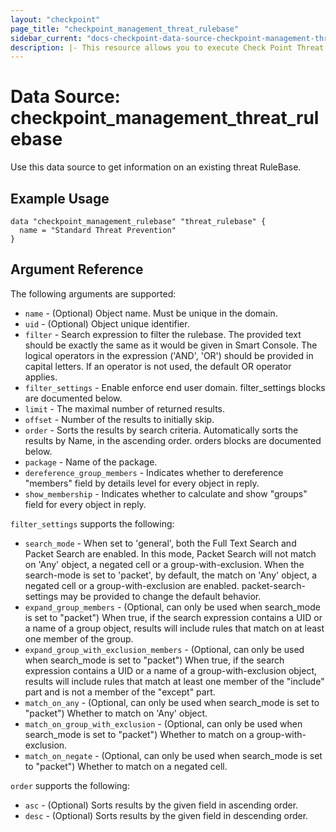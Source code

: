 ```yaml
---
layout: "checkpoint"
page_title: "checkpoint_management_threat_rulebase"
sidebar_current: "docs-checkpoint-data-source-checkpoint-management-threat-rulebase"
description: |- This resource allows you to execute Check Point Threat Rule Base.
---
```


# Data Source: checkpoint_management_threat_rulebase

Use this data source to get information on an existing threat RuleBase.

## Example Usage

```hcl
data "checkpoint_management_rulebase" "threat_rulebase" {
  name = "Standard Threat Prevention"
}
```

## Argument Reference

The following arguments are supported:

* `name` - (Optional) Object name. Must be unique in the domain.
* `uid` - (Optional) Object unique identifier.
* `filter` - Search expression to filter the rulebase. The provided text should be exactly the same as it would be given in Smart Console. The logical operators in the expression ('AND', 'OR') should be provided in capital letters. If an operator is not used, the default OR operator applies.
* `filter_settings` - Enable enforce end user domain. filter_settings blocks are documented below.
* `limit` - The maximal number of returned results.
* `offset` - Number of the results to initially skip.
* `order` - Sorts the results by search criteria. Automatically sorts the results by Name, in the ascending order. orders blocks are documented below.
* `package` - Name of the package.
* `dereference_group_members` - Indicates whether to dereference "members" field by details level for every object in reply.
* `show_membership` - Indicates whether to calculate and show "groups" field for every object in reply.

`filter_settings` supports the following:

* `search_mode` - When set to 'general', both the Full Text Search and Packet Search are enabled. In this mode, Packet Search will not match on 'Any' object, a negated cell or a group-with-exclusion. When the search-mode is set to 'packet', by default, the match on 'Any' object, a negated cell or a group-with-exclusion are enabled. packet-search-settings may be provided to change the default behavior.
* `expand_group_members` - (Optional, can only be used when search_mode is set to "packet") When true, if the search expression contains a UID or a name of a group object, results will include rules that match on at least one member of the group.
* `expand_group_with_exclusion_members` - (Optional, can only be used when search_mode is set to "packet") When true, if the search expression contains a UID or a name of a group-with-exclusion object, results will include rules that match at least one member of the "include" part and is not a member of the "except" part.
* `match_on_any` - (Optional, can only be used when search_mode is set to "packet") Whether to match on 'Any' object.
* `match_on_group_with_exclusion` - (Optional, can only be used when search_mode is set to "packet") Whether to match on a group-with-exclusion.
* `match_on_negate` - (Optional, can only be used when search_mode is set to "packet") Whether to match on a negated cell.

`order` supports the following:

* `asc` - (Optional) Sorts results by the given field in ascending order.
* `desc` - (Optional) Sorts results by the given field in descending order.
